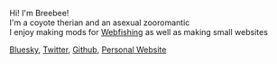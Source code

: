 Hi! I'm Breebee!\
I'm a coyote therian and an asexual zooromantic\
I enjoy making mods for [Webfishing](https://store.steampowered.com/app/3146520/WEBFISHING/) as well as making small websites

[Bluesky](https://bsky.app/profile/breebee.bsky.social), [Twitter](https://x.com/breebee_), [Github](https://github.com/Breebee-The-Yote), [Personal Website](https://breebee.nekoweb.org)